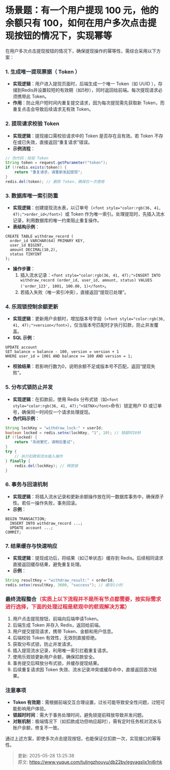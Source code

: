 # 场景题：有一个用户提现 100 元，他的余额只有 100，如何在用户多次点击提现按钮的情况下，实现幂等

<font style="color:rgb(36, 41, 47);">在用户多次点击提现按钮的情况下，确保提现操作的幂等性，需综合采用以下方案：</font>

### <font style="color:rgb(36, 41, 47);">1. </font>**<font style="color:rgb(36, 41, 47);">生成唯一提现票据（ Token ）</font>**
+ **<font style="color:rgb(36, 41, 47);">实现逻辑</font>**<font style="color:rgb(36, 41, 47);">：用户进入提现页面时，后端生成一个唯一 Token（如 UUID ），存储到Redis并设置较短的有效期（如5秒），同时返回给前端。每次提现请求必须携带此 Token。</font>
+ **<font style="color:rgb(36, 41, 47);">作用</font>**<font style="color:rgb(36, 41, 47);">：防止用户短时间内重复提交请求，因为每次提现需先获取新 Token，而重复点击会导致后续请求无有效 Token。</font>

### <font style="color:rgb(36, 41, 47);">2. </font>**<font style="color:rgb(36, 41, 47);">提现请求校验 Token</font>**
+ **<font style="color:rgb(36, 41, 47);">实现逻辑</font>**<font style="color:rgb(36, 41, 47);">：提现接口需校验请求中的 Token 是否存在且有效。若 Token 不存在或已失效，直接返回“重复请求”错误。</font>
+ **<font style="color:rgb(36, 41, 47);">示例流程</font>**<font style="color:rgb(36, 41, 47);">：</font>

```java
// 伪代码：校验 Token
String token = request.getParameter("token");
if (!redis.exists(token)) {
    return "重复请求，请重新发起提现";
}
redis.del(token); // 删除 Token，确保仅一次使用
```

### <font style="color:rgb(36, 41, 47);">3.</font><font style="color:rgb(36, 41, 47);"> </font>**<font style="color:rgb(36, 41, 47);">数据库唯一索引防重</font>**
+ **<font style="color:rgb(36, 41, 47);">实现逻辑</font>**<font style="color:rgb(36, 41, 47);">：创建提现流水表，以订单号（</font>`<font style="color:rgb(36, 41, 47);">order_id</font>`<font style="color:rgb(36, 41, 47);">）或 Token 作为唯一索引。处理提现时，先插入流水记录，利用数据库的唯一约束阻止重复操作。</font>
+ **<font style="color:rgb(36, 41, 47);">表结构示例</font>**<font style="color:rgb(36, 41, 47);">：</font>

```plsql
CREATE TABLE withdraw_record (
  order_id VARCHAR(64) PRIMARY KEY,
  user_id BIGINT,
  amount DECIMAL(10,2),
  status TINYINT
);
```

+ **<font style="color:rgb(36, 41, 47);">操作步骤</font>**<font style="color:rgb(36, 41, 47);">：</font>
    1. <font style="color:rgb(36, 41, 47);">插入流水记录：</font>`<font style="color:rgb(36, 41, 47);">INSERT INTO withdraw_record (order_id, user_id, amount, status) VALUES ('order_123', 1001, 100.00, 1)</font>`<font style="color:rgb(36, 41, 47);">。</font>
    2. <font style="color:rgb(36, 41, 47);">若插入失败（唯一索引冲突），直接返回“提现已处理”。</font>

### <font style="color:rgb(36, 41, 47);">4.</font><font style="color:rgb(36, 41, 47);"> </font>**<font style="color:rgb(36, 41, 47);">乐观锁控制余额更新</font>**
+ **<font style="color:rgb(36, 41, 47);">实现逻辑</font>**<font style="color:rgb(36, 41, 47);">：更新用户余额时，增加版本号字段（</font>`<font style="color:rgb(36, 41, 47);">version</font>`<font style="color:rgb(36, 41, 47);">），仅当版本号匹配时才执行扣款，防止并发覆盖</font><font style="color:rgb(36, 41, 47);">。</font>
+ **<font style="color:rgb(36, 41, 47);">SQL 示例</font>**<font style="color:rgb(36, 41, 47);">：</font>

```plsql
UPDATE account 
SET balance = balance - 100, version = version + 1 
WHERE user_id = 1001 AND balance >= 100 AND version = 1;
```

+ **<font style="color:rgb(36, 41, 47);">校验结果</font>**<font style="color:rgb(36, 41, 47);">：若影响行数为0，说明余额不足或版本号不匹配，返回“提现失败”。</font>

### <font style="color:rgb(36, 41, 47);">5.</font><font style="color:rgb(36, 41, 47);"> </font>**<font style="color:rgb(36, 41, 47);">分布式锁防止并发</font>**
+ **<font style="color:rgb(36, 41, 47);">实现逻辑</font>**<font style="color:rgb(36, 41, 47);">：在扣款前，使用 Redis 分布式锁（如</font>`<font style="color:rgb(36, 41, 47);">SETNX</font>`<font style="color:rgb(36, 41, 47);">命令）锁定用户 ID 或订单号，确保同一时间仅一个请求处理提现。</font>
+ **<font style="color:rgb(36, 41, 47);">伪代码示例</font>**<font style="color:rgb(36, 41, 47);">：</font>

```java
String lockKey = "withdraw_lock:" + userId;
boolean locked = redis.setnx(lockKey, "1", 10); // 锁超时10秒
if (!locked) {
    return "系统繁忙，请稍后重试";
}
try {
    // 执行扣款和流水插入操作
} finally {
    redis.del(lockKey); // 释放锁
}
```

### <font style="color:rgb(36, 41, 47);">6.</font><font style="color:rgb(36, 41, 47);"> </font>**<font style="color:rgb(36, 41, 47);">事务与回滚机制</font>**
+ **<font style="color:rgb(36, 41, 47);">实现逻辑</font>**<font style="color:rgb(36, 41, 47);">：将插入流水记录和更新余额操作放在同一数据库事务中，确保原子性。若任一操作失败，事务回滚</font><font style="color:rgb(36, 41, 47);">。</font>
+ **<font style="color:rgb(36, 41, 47);">示例</font>**<font style="color:rgb(36, 41, 47);">：</font>

```plsql
BEGIN TRANSACTION;
  INSERT INTO withdraw_record ...;
  UPDATE account ...;
COMMIT;
```

### <font style="color:rgb(36, 41, 47);">7.</font><font style="color:rgb(36, 41, 47);"> </font>**<font style="color:rgb(36, 41, 47);">结果缓存与快速响应</font>**
+ **<font style="color:rgb(36, 41, 47);">实现逻辑</font>**<font style="color:rgb(36, 41, 47);">：提现成功后，将结果（如订单状态）缓存到 Redis。后续相同请求直接返回缓存结果，避免重复处理。</font>
+ **<font style="color:rgb(36, 41, 47);">示例</font>**<font style="color:rgb(36, 41, 47);">：</font>

```java
String resultKey = "withdraw_result:" + orderId;
redis.setex(resultKey, 3600, "success"); // 缓存1小时
```

### <font style="color:rgb(36, 41, 47);">最终流程整合</font><font style="color:#DF2A3F;">（实质上以下流程并不是所有节点都需要，按实际需求进行选择，下面的处理过程是悲观中的悲观解决方案）</font>
1. <font style="color:rgb(36, 41, 47);">用户点击提现按钮，前端向后端申请Token。</font>
2. <font style="color:rgb(36, 41, 47);">后端生成 Token 并存入 Redis，返回给前端。</font>
3. <font style="color:rgb(36, 41, 47);">用户提交提现请求，携带 Token、金额和用户信息。</font>
4. <font style="color:rgb(36, 41, 47);">后端校验 Token 有效性，无效则直接拒绝。</font>
5. <font style="color:rgb(36, 41, 47);">获取分布式锁，防止并发请求。</font>
6. <font style="color:rgb(36, 41, 47);">插入提现流水记录，利用唯一索引拦截重复请求。</font>
7. <font style="color:rgb(36, 41, 47);">使用乐观锁更新用户余额，确保扣款安全。</font>
8. <font style="color:rgb(36, 41, 47);">事务提交后释放分布式锁，并缓存提现结果。</font>
9. <font style="color:rgb(36, 41, 47);">后续重复请求因 Token 失效、流水记录冲突或缓存命中，直接返回首次结果。</font>

### <font style="color:rgb(36, 41, 47);">注意事项</font>
+ **<font style="color:rgb(36, 41, 47);">Token 有效期</font>**<font style="color:rgb(36, 41, 47);">：需根据前端交互合理设置，过长可能导致安全性问题，过短可能影响用户体验。</font>
+ **<font style="color:rgb(36, 41, 47);">锁超时时间</font>**<font style="color:rgb(36, 41, 47);">：需大于事务处理时间，避免锁提前释放导致并发问题。</font>
+ **<font style="color:rgb(36, 41, 47);">对账机制</font>**<font style="color:rgb(36, 41, 47);">：极端情况下（如扣款成功但响应超时），需有定时任务核对流水与账户余额，修复不一致</font><font style="color:rgb(36, 41, 47);">。</font>

<font style="color:rgb(36, 41, 47);">通过上述方案，即使多次点击提现按钮，也能保证仅扣款一次，实现接口的幂等性。</font>



> 更新: 2025-05-28 13:25:38  
> 原文: <https://www.yuque.com/tulingzhouyu/db22bv/egyagslix1ni6rhk>